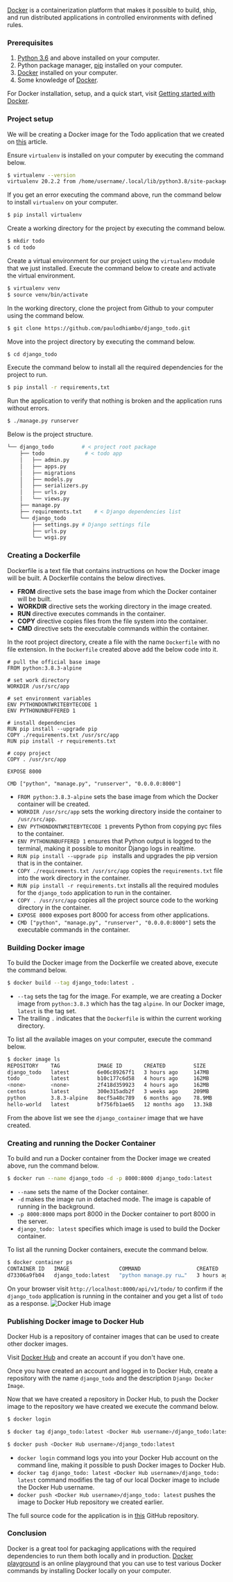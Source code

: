 [Docker](https://docs.docker.com) is a containerization platform that makes it possible to build, ship, and run distributed applications in controlled environments with defined rules.

### Prerequisites
1. [Python 3.6](https://www.python.org/downloads/) and above installed on your computer.
2. Python package manager, [pip](https://pypi.org/project/pip/) installed on your computer.
3. [Docker](https://docs.docker.com/docker-for-windows/install/) installed on your computer.
4. Some knowledge of [Docker](https://www.docker.com/get-started).

For Docker installation, setup, and a quick start, visit [Getting started with Docker](https://www.section.io/engineering-education/getting-started-with-docker/).



### Project setup
We will be creating a Docker image for the Todo application that we created on [this](https://www.section.io/engineering-education/django-crud-api/) article.

Ensure `virtualenv` is installed on your computer by executing the command below.
```bash
$ virtualenv --version
virtualenv 20.2.2 from /home/username/.local/lib/python3.8/site-packages/virtualenv/__init__.py
```
If you get an error executing the command above, run the command below to install `virtualenv` on your computer.

```bash
$ pip install virtualenv
```

Create a working directory for the project by executing the command below.
```bash
$ mkdir todo
$ cd todo
```
Create a virtual environment for our project using the `virtualenv` module that we just installed. Execute the command below to create and activate the virtual environment.
```bash
$ virtualenv venv
$ source venv/bin/activate
```

In the working directory, clone the project from Github to your computer using the command below.
```bash
$ git clone https://github.com/paulodhiambo/django_todo.git
```
Move into the project directory by executing the command below.
```bash
$ cd django_todo
```
Execute the command below to install all the required dependencies for the project to run.

```bash
$ pip install -r requirements,txt
```
Run the application to verify that nothing is broken and the application runs without errors.
```bash
$ ./manage.py runserver
```

Below is the project structure.
```bash
└── django_todo         # < project root package
    ├── todo             # < todo app
    │   ├── admin.py
    │   ├── apps.py
    │   ├── migrations
    │   ├── models.py
    │   ├── serializers.py
    │   ├── urls.py
    │   └── views.py
    ├── manage.py  
    ├── requirements.txt    # < Django dependencies list
    └── django_todo    
        ├── settings.py # Django settings file
        ├── urls.py
        └── wsgi.py
```
### Creating a Dockerfile
Dockerfile is a text file that contains instructions on how the Docker image will be built. A Dockerfile contains the below directives.
- **FROM** directive sets the base image from which the Docker container will be built.
- **WORKDIR** directive sets the working directory in the image created.
- **RUN** directive executes commands in the container. 
- **COPY** directive copies files from the file system into the container.
- **CMD** directive sets the executable commands within the container.

In the root project directory, create a file with the name `Dockerfile` with no file extension.
In the `Dockerfile` created above add the below code into it.

```Docker
# pull the official base image
FROM python:3.8.3-alpine

# set work directory
WORKDIR /usr/src/app

# set environment variables
ENV PYTHONDONTWRITEBYTECODE 1
ENV PYTHONUNBUFFERED 1

# install dependencies
RUN pip install --upgrade pip 
COPY ./requirements.txt /usr/src/app
RUN pip install -r requirements.txt

# copy project
COPY . /usr/src/app

EXPOSE 8000

CMD ["python", "manage.py", "runserver", "0.0.0.0:8000"]
```
- `FROM python:3.8.3-alpine` sets the base image from which the Docker container will be created.
- `WORKDIR /usr/src/app` sets the working directory inside the container to `/usr/src/app`.
- `ENV PYTHONDONTWRITEBYTECODE 1` prevents Python from copying pyc files to the container.
- `ENV PYTHONUNBUFFERED 1` ensures that Python output is logged to the terminal, making it possible to monitor Django logs in realtime.
- `RUN pip install --upgrade pip ` installs and upgrades the pip version that is in the container.
- `COPY ./requirements.txt /usr/src/app` copies the `requirements.txt` file into the work directory in the container.
- `RUN pip install -r requirements.txt`
 installs all the required modules for the `django_todo` application to run in the container.
- `COPY . /usr/src/app` copies all the project source code to the working directory in the container.
- `EXPOSE 8000` exposes port 8000 for access from other applications.
- `CMD ["python", "manage.py", "runserver", "0.0.0.0:8000"]` sets the executable commands in the container.

### Building Docker image
To build the Docker image from the Dockerfile we created above, execute the command below.

```bash
$ docker build --tag django_todo:latest .
```

- `--tag` sets the tag for the image. For example, we are creating a Docker image from `python:3.8.3` which has the tag `alpine`. In our Docker image, `latest` is the tag set.
- The trailing `.` indicates that the `Dockerfile` is within the current working directory.
  
To list all the available images on your computer, execute the command below.
```bash
$ docker image ls
REPOSITORY    TAG            IMAGE ID       CREATED         SIZE
django_todo   latest         6e06c89267f1   3 hours ago     147MB
todo          latest         b10c177c6d58   4 hours ago     162MB
<none>        <none>         2f418d359923   4 hours ago     162MB
centos        latest         300e315adb2f   3 weeks ago     209MB
python        3.8.3-alpine   8ecf5a48c789   6 months ago    78.9MB
hello-world   latest         bf756fb1ae65   12 months ago   13.3kB

```
From the above list we see the `django_container` image that we have created.

### Creating and running the Docker Container
To build and run a Docker container from the Docker image we created above, run the command below.

```bash
$ docker run --name django_todo -d -p 8000:8000 django_todo:latest
```
- `--name` sets the name of the Docker container.
- `-d` makes the image run in detached mode. The image is capable of running in the background.
- `-p 8000:8000` maps port 8000 in the Docker container to port 8000 in the server.
- `django_todo: latest` specifies which image is used to build the Docker container. 

To list all the running Docker containers, execute the command below.
```bash
$ docker container ps
CONTAINER ID   IMAGE                COMMAND                  CREATED       STATUS       PORTS                    NAMES
d73306a9fb04   django_todo:latest   "python manage.py ru…"   3 hours ago   Up 3 hours   0.0.0.0:8000->8000/tcp   django_todo
```
On your browser visit `http://localhost:8000/api/v1/todo/` to confirm if the `django_todo` application is running in the container and you get a list of `todo` as a response.
![Docker Hub image](/engineering-education/django-docker/docker-create.png)

### Publishing Docker image to Docker Hub
Docker Hub is a repository of container images that can be used to create other docker images.

Visit [Docker Hub](https://hub.docker.com/) and create an account if you don't have one.

Once you have created an account and logged in to Docker Hub, create a repository with the name `django_todo` and the description `Django Docker Image`.

Now that we have created a repository in Docker Hub, to push the Docker image to the repository we have created we execute the command below.
```bash
$ docker login

$ docker tag django_todo:latest <Docker Hub username>/django_todo:latest

$ docker push <Docker Hub username>/django_todo:latest
```
- `docker login` command logs you into your Docker Hub account on the command line, making it possible to push Docker images to Docker Hub.
- `docker tag django_todo: latest <Docker Hub username>/django_todo: latest` command modifies the tag of our local Docker image to include the Docker Hub username.
- `docker push <Docker Hub username>/django_todo: latest` pushes the image to Docker Hub repository we created earlier.

The full source code for the application is in [this](https://github.com/paulodhiambo/django_todo/tree/token_auth) GitHub repository.
### Conclusion
Docker is a great tool for packaging applications with the required dependencies to run them both locally and in production. [Docker playground](https://labs.play-with-docker.com/) is an online playground that you can use to test various Docker commands by installing Docker locally on your computer.